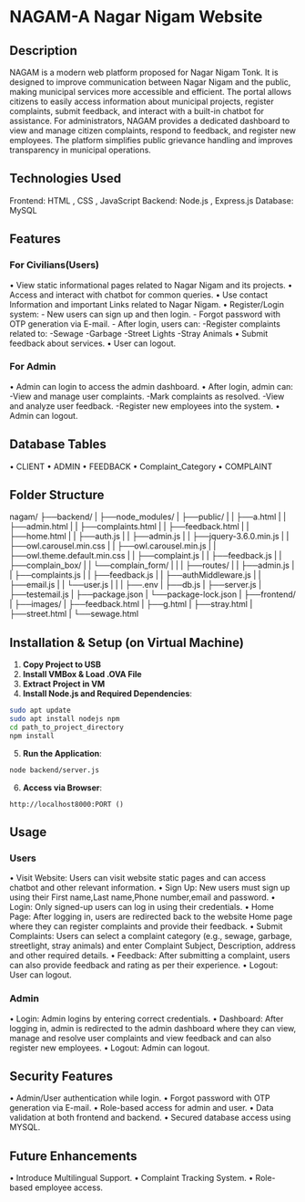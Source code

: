 # NAGAM-A Nagar Nigam Website

## Description

NAGAM is a modern web platform proposed for Nagar Nigam Tonk. It is designed to improve communication between Nagar Nigam and the public, making municipal services more accessible and efficient. The portal allows citizens to easily access information about municipal projects, register complaints, submit feedback, and interact with a built-in chatbot for assistance.
For administrators, NAGAM provides a dedicated dashboard to view and manage citizen complaints, respond to feedback, and register new employees. The platform simplifies public grievance handling and improves transparency in municipal operations.

## Technologies Used

Frontend: HTML , CSS , JavaScript
Backend: Node.js , Express.js
Database: MySQL

## Features

### For Civilians(Users)

• View static informational pages related to Nagar Nigam and its projects.
• Access and interact with chatbot for common queries.
• Use contact Information and important Links related to Nagar Nigam.
• Register/Login system:
    - New users can sign up and then login.
    - Forgot password with OTP generation via E-mail.
    - After login, users can:
      -Register complaints related to:
        -Sewage
        -Garbage
        -Street Lights
        -Stray Animals
• Submit feedback about services.
• User can logout.   

### For Admin

• Admin can login to access the admin dashboard.
• After login, admin can:
    -View and manage user complaints.
    -Mark complaints as resolved.
    -View and analyze user feedback.
    -Register new employees into the system.
• Admin can logout.    

## Database Tables

• CLIENT
• ADMIN
• FEEDBACK
• Complaint_Category
• COMPLAINT

## Folder Structure

nagam/
├──backend/
|       ├──node_modules/
|       ├──public/
|       |      ├──a.html
|       |      ├──admin.html
|       |      ├──complaints.html
|       |      ├──feedback.html
|       |      ├──home.html
|       |      ├──auth.js
|       |      ├──admin.js
|       |      ├──jquery-3.6.0.min.js
|       |      ├──owl.carousel.min.css
|       |      ├──owl.carousel.min.js
|       |      ├──owl.theme.default.min.css
|       |      ├──complaint.js
|       |      ├──feedback.js
|       |      ├──complain_box/
|       |      └──complain_form/
|       |
|       ├──routes/
|       |     ├──admin.js
|       |     ├──complaints.js
|       |     ├──feedback.js
|       |     ├──authMiddleware.js
|       |     ├──email.js
|       |     └──user.js
|       |
|       ├──.env
|       ├──db.js
|       ├──server.js
|       ├──testemail.js
|       ├──package.json
|       └──package-lock.json
|
├──frontend/
|       ├──images/
|       ├──feedback.html
|       ├──g.html
|       ├──stray.html
|       ├──street.html
|       └──sewage.html


## Installation & Setup (on Virtual Machine)

1. **Copy Project to USB**
2. **Install VMBox & Load .OVA File**
3. **Extract Project in VM**
4. **Install Node.js and Required Dependencies**:
```bash
sudo apt update
sudo apt install nodejs npm
cd path_to_project_directory
npm install
```
5. **Run the Application**:
```bash
node backend/server.js
```
6. **Access via Browser**:
```
http://localhost8000:PORT ()
```

## Usage

### Users

• Visit Website: Users can visit website static pages and can access chatbot and other relevant information.
• Sign Up: New users must sign up using their First name,Last name,Phone number,email and password.
• Login: Only signed-up users can log in using their credentials.
• Home Page: After logging in, users are redirected back to the website Home page where they can register complaints and provide their  feedback.
• Submit Complaints: Users can select a complaint category (e.g., sewage, garbage, streetlight, stray animals) and enter Complaint Subject, Description, address and other required details.
• Feedback: After submitting a complaint, users can also provide feedback and rating as per their experience.
• Logout: User can logout.

### Admin

• Login: Admin logins by entering correct credentials.
• Dashboard: After logging in, admin is redirected to the admin dashboard where they can view, manage and resolve user complaints and view feedback and can also register new employees.
• Logout: Admin can logout.



## Security Features

• Admin/User authentication while login.
• Forgot password with OTP generation via E-mail.
• Role-based access for admin and user.
• Data validation at both frontend and backend.
• Secured database access using MYSQL.

## Future Enhancements

• Introduce Multilingual Support.
• Complaint Tracking System.
• Role-based employee access.












